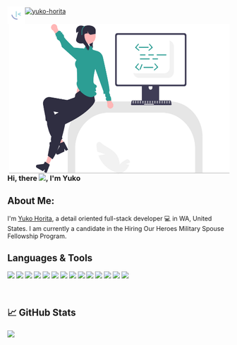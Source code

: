 <div align="left">
  <a href="https://www.linkedin.com/in/yuko-horita/">
  <img align="center" src="https://raw.githubusercontent.com/rahuldkjain/github-profile-readme-generator/master/src/images/icons/Social/linked-in-alt.svg" alt="yuko-horita" height="30" width="40" />
  </a>
  <a href="https://www.frontendmentor.io/profile/Sloth247">
    <img align="left" alt="YukoHorita's Frontend Mentor " width="40" src="./assets/favicon-fem.png" />
  </a>
</div>

<img align="right" alt="illustration of web developer" src="./assets/developer.svg" width="500" height="340" />

### Hi, there <img src="https://media.giphy.com/media/hvRJCLFzcasrR4ia7z/giphy.gif" width="26px">, I'm Yuko

## About Me:

I'm [Yuko Horita](https://yuko-h.com/), a detail oriented full-stack developer 💻 in WA, United States. I am currently a candidate in the Hiring Our Heroes Military Spouse Fellowship Program.

## Languages & Tools

![](https://img.shields.io/badge/JavaScript-F7DF1E?style=for-the-badge&logo=javascript&logoColor=black)
![](https://img.shields.io/badge/TypeScript-3178C6?style=for-the-badge&logo=TypeScript&logoColor=white)
![](https://img.shields.io/badge/HTML5-E34F26?style=for-the-badge&logo=html5&logoColor=white)
![](https://img.shields.io/badge/CSS3-1572B6?style=for-the-badge&logo=css3&logoColor=white)
![](https://img.shields.io/badge/React-20232A?style=for-the-badge&logo=react&logoColor=61DAFB)
![](https://img.shields.io/badge/React_Router-CA4245?style=for-the-badge&logo=react-router&logoColor=white)
![](https://img.shields.io/badge/Next-fff?style=for-the-badge&logo=Next.js&logoColor=000000)
![](https://img.shields.io/badge/Sass-CC6699?style=for-the-badge&logo=sass&logoColor=white)
![](https://img.shields.io/badge/Node.js-339933?style=for-the-badge&logo=Node.js&logoColor=white)
![](https://img.shields.io/badge/express-000000?style=for-the-badge&logo=Express&logoColor=white)
![](https://img.shields.io/badge/Firebase-FFCA28?style=for-the-badge&logo=Firebase&logoColor=white)
![](https://img.shields.io/badge/MongoDB-fff?style=for-the-badge&logo=MongoDB&logoColor=47A248)
![](https://img.shields.io/badge/Git-fff?style=for-the-badge&logo=Git&logoColor=F05032)
![](https://img.shields.io/badge/VS_Code-007ACC?style=for-the-badge&logo=visualstudiocode&logoColor=white)

<br />

## &#x1f4c8; GitHub Stats

<a href="https://github.com/Sloth247/Sloth247">
  <img align="center" src="https://github-readme-stats.vercel.app/api/top-langs/?username=Sloth247&hide=css,html,scss,tex&title_color=ffffff&text_color=c9cacc&icon_color=2bbc8a&bg_color=3c6e71&langs_count=3" />
</a>
